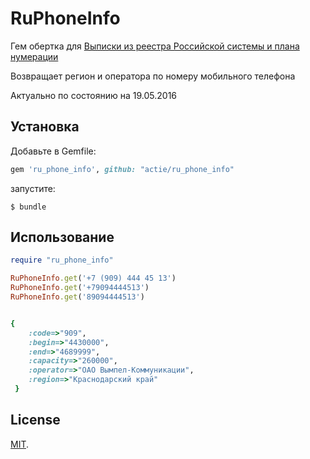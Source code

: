 # RuPhoneInfo

Гем обертка для [Выписки из реестра Российской системы и плана нумерации](ttp://rossvyaz.ru/activity/num_resurs/registerNum/)

Возвращает регион и оператора по номеру мобильного телефона

Актуально по состоянию на 19.05.2016


## Установка

Добавьте в Gemfile:

```ruby
gem 'ru_phone_info', github: "actie/ru_phone_info"
```

запустите:

    $ bundle


## Использование

```ruby
require "ru_phone_info"

RuPhoneInfo.get('+7 (909) 444 45 13')
RuPhoneInfo.get('+79094444513')
RuPhoneInfo.get('89094444513')


{
    :code=>"909", 
    :begin=>"4430000", 
    :end=>"4689999",
    :capacity=>"260000", 
    :operator=>"ОАО Вымпел-Коммуникации", 
    :region=>"Краснодарский край"
 }

```


## License

[MIT](http://opensource.org/licenses/MIT).

